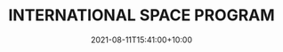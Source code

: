 ---
date: 2021-08-11T15:41:00+10:00
description: A homemade space program exploring how competition makes us faster and collaboration takes us further.
draft: false
icon: 2021-08-11-international-space-program.png
language: en
title: INTERNATIONAL SPACE PROGRAM
link: https://www.internationalspaceprogram.com/

---